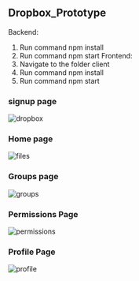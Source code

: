 
## Dropbox_Prototype
Backend:
1. Run command npm install
2. Run command npm start
Frontend:
1. Navigate to the folder client
2. Run command npm install
3. Run command npm start

### signup page
![dropbox](https://user-images.githubusercontent.com/22604867/36648559-e8907424-1a49-11e8-9ec5-59b8e79dbda9.jpg)

### Home page

![files](https://user-images.githubusercontent.com/22604867/36648628-a7a5ef42-1a4a-11e8-8ea0-3b5609a4ca3c.jpg)

### Groups page

![groups](https://user-images.githubusercontent.com/22604867/36648650-ed083126-1a4a-11e8-9a3d-479181b8f3ca.jpg)

### Permissions Page

![permissions](https://user-images.githubusercontent.com/22604867/36648673-593aa324-1a4b-11e8-9f64-dab6d578f1b9.jpg)

### Profile Page
![profile](https://user-images.githubusercontent.com/22604867/36648701-b9d12cbc-1a4b-11e8-91d7-be5d9f0e8936.jpg)

